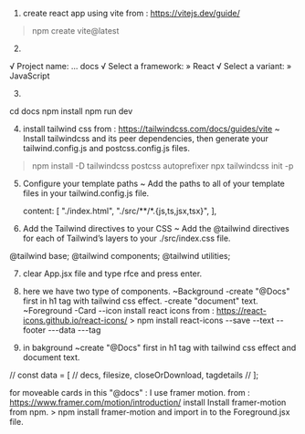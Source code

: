 1. create react app using vite from : https://vitejs.dev/guide/
> npm create vite@latest

2. 
√ Project name: ... docs
√ Select a framework: » React
√ Select a variant: » JavaScript

3. 
cd docs
npm install
npm run dev

4. install tailwind css from : https://tailwindcss.com/docs/guides/vite
~ Install tailwindcss and its peer dependencies, then generate your tailwind.config.js and postcss.config.js files.

> npm install -D tailwindcss postcss autoprefixer
> npx tailwindcss init -p

5. Configure your template paths
~ Add the paths to all of your template files in your tailwind.config.js file.

   content: [
    "./index.html",
    "./src/**/*.{js,ts,jsx,tsx}",
  ],

6. Add the Tailwind directives to your CSS
~ Add the @tailwind directives for each of Tailwind’s layers to your ./src/index.css file.

@tailwind base;
@tailwind components;
@tailwind utilities;

7. clear App.jsx file and type rfce and press enter.

8. here we have two type of components.
~Background 
    -create "@Docs" first in h1 tag with tailwind css effect.
    -create "document" text.
~Foreground
    -Card
        --icon
            install react icons from : https://react-icons.github.io/react-icons/
               > npm install react-icons --save
        --text
        --footer
            ---data
            ---tag

9. in bakground 
~create "@Docs" first in h1 tag with tailwind css effect and document text.

  // const data = [
    //      decs, filesize, closeOrDownload, tagdetails
    // ];



for moveable cards in this "@docs" :
    I use framer motion. 
        from : https://www.framer.com/motion/introduction/
    install Install framer-motion from npm.
        > npm install framer-motion
    and import in to the Foreground.jsx file.